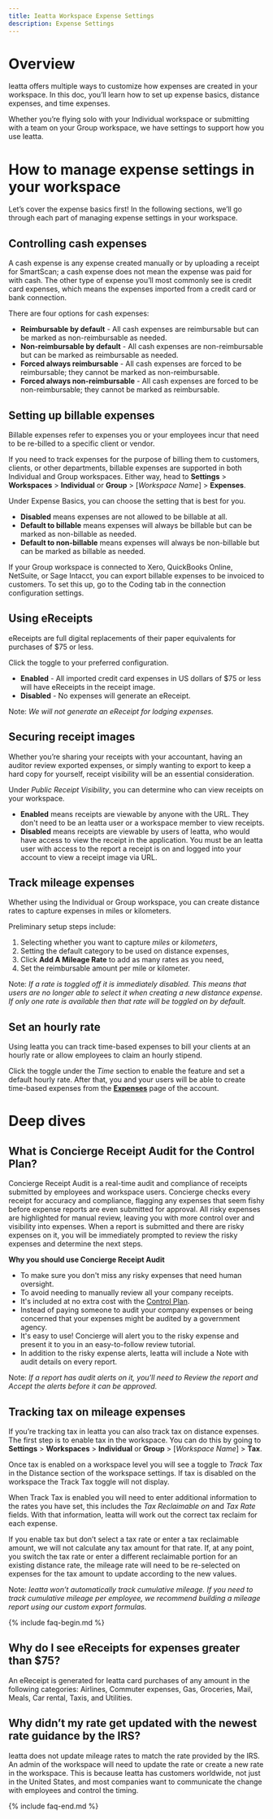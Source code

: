 ```yaml
---
title: Ieatta Workspace Expense Settings
description: Expense Settings
---
```

# Overview

Ieatta offers multiple ways to customize how expenses are created in your workspace. In this doc, you’ll learn how to set up expense basics, distance expenses, and time expenses. 

Whether you’re flying solo with your Individual workspace or submitting with a team on your Group workspace, we have settings to support how you use Ieatta.

# How to manage expense settings in your workspace

Let’s cover the expense basics first! In the following sections, we’ll go through each part of managing expense settings in your workspace.

## Controlling cash expenses

A cash expense is any expense created manually or by uploading a receipt for SmartScan; a cash expense does not mean the expense was paid for with cash. The other type of expense you’ll most commonly see is credit card expenses, which means the expenses imported from a credit card or bank connection.

There are four options for cash expenses:

- **Reimbursable by default** - All cash expenses are reimbursable but can be marked as non-reimbursable as needed.
- **Non-reimbursable by default** - All cash expenses are non-reimbursable but can be marked as reimbursable as needed.
- **Forced always reimbursable** - All cash expenses are forced to be reimbursable; they cannot be marked as non-reimbursable.
- **Forced always non-reimbursable** - All cash expenses are forced to be non-reimbursable; they cannot be marked as reimbursable.

## Setting up billable expenses

Billable expenses refer to expenses you or your employees incur that need to be re-billed to a specific client or vendor.

If you need to track expenses for the purpose of billing them to customers, clients, or other departments, billable expenses are supported in both Individual and Group workspaces. Either way, head to **Settings** > **Workspaces** > **Individual** or **Group** > [_Workspace Name_] > **Expenses**.

Under Expense Basics, you can choose the setting that is best for you.

- **Disabled** means expenses are not allowed to be billable at all.
- **Default to billable** means expenses will always be billable but can be marked as non-billable as needed.
- **Default to non-billable** means expenses will always be non-billable but can be marked as billable as needed.

If your Group workspace is connected to Xero, QuickBooks Online, NetSuite, or Sage Intacct, you can export billable expenses to be invoiced to customers. To set this up, go to the Coding tab in the connection configuration settings.

## Using eReceipts

eReceipts are full digital replacements of their paper equivalents for purchases of $75 or less. 

Click the toggle to your preferred configuration. 

- **Enabled** - All imported credit card expenses in US dollars of $75 or less will have eReceipts in the receipt image.
- **Disabled** - No expenses will generate an eReceipt.

Note: _We will not generate an eReceipt for lodging expenses._ 

## Securing receipt images

Whether you’re sharing your receipts with your accountant, having an auditor review exported expenses, or simply wanting to export to keep a hard copy for yourself, receipt visibility will be an essential consideration. 

Under _Public Receipt Visibility_, you can determine who can view receipts on your workspace.

- **Enabled** means receipts are viewable by anyone with the URL. They don't need to be an Ieatta user or a workspace member to view receipts.
- **Disabled** means receipts are viewable by users of Ieatta, who would have access to view the receipt in the application. You must be an Ieatta user with access to the report a receipt is on and logged into your account to view a receipt image via URL.

 
## Track mileage expenses

Whether using the Individual or Group workspace, you can create distance rates to capture expenses in miles or kilometers.

Preliminary setup steps include:

1. Selecting whether you want to capture _miles_ or _kilometers_,
2. Setting the default category to be used on distance expenses, 
3. Click **Add A Mileage Rate** to add as many rates as you need, 
4. Set the reimbursable amount per mile or kilometer. 

Note: _If a rate is toggled off it is immediately disabled. This means that users are no longer able to select it when creating a new distance expense. If only one rate is available then that rate will be toggled on by default._

## Set an hourly rate

Using Ieatta you can track time-based expenses to bill your clients at an hourly rate or allow employees to claim an hourly stipend. 

Click the toggle under the _Time_ section to enable the feature and set a default hourly rate. After that, you and your users will be able to create time-based expenses from the [**Expenses**](https://ieatta.com/expenses) page of the account.

# Deep dives

## What is Concierge Receipt Audit for the Control Plan?

Concierge Receipt Audit is a real-time audit and compliance of receipts submitted by employees and workspace users. Concierge checks every receipt for accuracy and compliance, flagging any expenses that seem fishy before expense reports are even submitted for approval. All risky expenses are highlighted for manual review, leaving you with more control over and visibility into expenses. When a report is submitted and there are risky expenses on it, you will be immediately prompted to review the risky expenses and determine the next steps. 

**Why you should use Concierge Receipt Audit**

- To make sure you don't miss any risky expenses that need human oversight.
- To avoid needing to manually review all your company receipts.
- It's included at no extra cost with the [Control Plan](https://www.ieatta.com/pricing).
- Instead of paying someone to audit your company expenses or being concerned that your expenses might be audited by a government agency.
- It's easy to use! Concierge will alert you to the risky expense and present it to you in an easy-to-follow review tutorial.
- In addition to the risky expense alerts, Ieatta will include a Note with audit details on every report.  

Note: _If a report has audit alerts on it, you'll need to Review the report and Accept the alerts before it can be approved._

## Tracking tax on mileage expenses

If you’re tracking tax in Ieatta you can also track tax on distance expenses. The first step is to enable tax in the workspace. You can do this by going to  **Settings** > **Workspaces** > **Individual** or **Group** > [_Workspace Name_] > **Tax**.

Once tax is enabled on a workspace level you will see a toggle to _Track Tax_ in the Distance section of the workspace settings. If tax is disabled on the workspace the Track Tax toggle will not display.

When Track Tax is enabled you will need to enter additional information to the rates you have set, this includes the _Tax Reclaimable on_ and _Tax Rate_ fields. With that information, Ieatta will work out the correct tax reclaim for each expense.

If you enable tax but don’t select a tax rate or enter a tax reclaimable amount, we will not calculate any tax amount for that rate. If, at any point, you switch the tax rate or enter a different reclaimable portion for an existing distance rate, the mileage rate will need to be re-selected on expenses for the tax amount to update according to the new values.

Note: _Ieatta won’t automatically track cumulative mileage. If you need to track cumulative mileage per employee, we recommend building a mileage report using our custom export formulas._ 

{% include faq-begin.md %}

## Why do I see eReceipts for expenses greater than $75?

An eReceipt is generated for Ieatta card purchases of any amount in the following categories: Airlines, Commuter expenses, Gas, Groceries, Mail, Meals, Car rental, Taxis, and Utilities.

## Why didn’t my rate get updated with the newest rate guidance by the IRS?

Ieatta does not update mileage rates to match the rate provided by the IRS. An admin of the workspace will need to update the rate or create a new rate in the workspace. This is because Ieatta has customers worldwide, not just in the United States, and most companies want to communicate the change with employees and control the timing.

{% include faq-end.md %}
